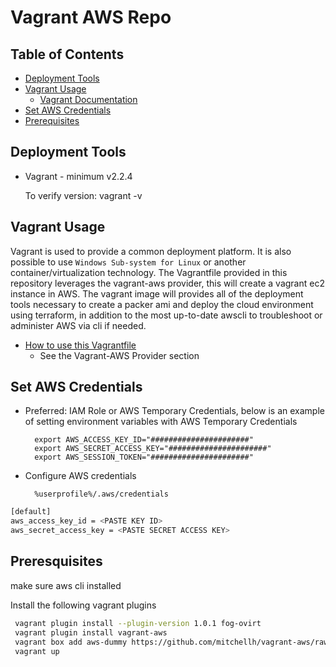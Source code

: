 # Vagrant AWS Repo

## Table of Contents

* [Deployment Tools](#deployment-tools)
* [Vagrant Usage](#vagrant-usage)
  * [Vagrant Documentation](#vagrant-documentation)
* [Set AWS Credentials](#Set-AWS-Credentials)
* [Prerequisites](#Preresquisites)

## Deployment Tools

* Vagrant - minimum v2.2.4

    To verify version: vagrant -v

## Vagrant Usage

Vagrant is used to provide a common deployment platform. It is also possible to use `Windows Sub-system for Linux` or another container/virtualization technology. The Vagrantfile provided in this repository leverages the vagrant-aws provider, this will create a vagrant ec2 instance in AWS. The vagrant image will provides all of the deployment tools necessary to create a packer ami and deploy the cloud environment using terraform, in addition to the most up-to-date awscli to troubleshoot or administer AWS via cli if needed.

* [How to use this Vagrantfile](https://bitbucket.org/cenovus/vagrantfile-templates/src/master/README.md)
  * See the Vagrant-AWS Provider section

## Set AWS Credentials

* Preferred: IAM Role or AWS Temporary Credentials, below is an example of setting environment variables with AWS Temporary Credentials

        export AWS_ACCESS_KEY_ID="######################"
        export AWS_SECRET_ACCESS_KEY="######################"
        export AWS_SESSION_TOKEN="######################"

* Configure AWS credentials
    
        %userprofile%/.aws/credentials

```bash
[default]
aws_access_key_id = <PASTE KEY ID>
aws_secret_access_key = <PASTE SECRET ACCESS KEY>
```
## Preresquisites

make sure aws cli installed

Install the following vagrant plugins

```bash
 vagrant plugin install --plugin-version 1.0.1 fog-ovirt
 vagrant plugin install vagrant-aws
 vagrant box add aws-dummy https://github.com/mitchellh/vagrant-aws/raw/master/dummy.box
 vagrant up
 ```

